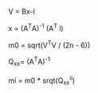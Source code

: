 
V = Bx-l

x = (A<sup>T</sup>A)<sup>-1</sup> (A<sup>T</sup> l)

m0 = sqrt(V<sup>T</sup>V / (2n - 6))

Q<sub>xx</sub>= (A<sup>T</sup>A)<sup>-1</sup>

mi = m0 * srqt(Q<sub>xx</sub><sup>ii</sup>)
